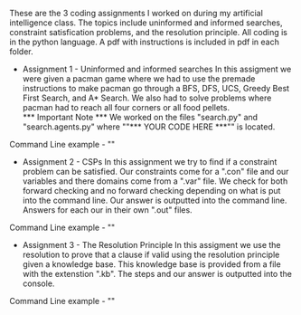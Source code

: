 These are the 3 coding assignments I worked on during my artificial intelligence class. 
The topics include uninformed and informed searches, constraint satisfication problems, and the resolution principle.
All coding is in the python language.
A pdf with instructions is included in pdf in each folder.

- Assignment 1 - Uninformed and informed searches
In this assigment we were given a pacman game where we had to use the premade instructions to make pacman go through a BFS, DFS, UCS, Greedy Best First Search, and A* Search.
We also had to solve problems where pacman had to reach all four corners or all food pellets.
<br>*** Important Note ***
We worked on the files "search.py" and "search.agents.py" where ""*** YOUR CODE HERE ***"" is located.

Command Line example - ""

- Assignment 2 - CSPs
In this assignment we try to find if a constraint problem can be satisfied. Our constraints come for a ".con" file and our variables and there domains come from a ".var" file. We check for both forward checking and no forward checking depending on what is put into the command line. Our answer is outputted into the command line. Answers for each our in their own ".out" files.

Command Line example - ""

- Assignment 3 - The Resolution Principle
In this assigment we use the resolution to prove that a clause if valid using the resolution principle given a knowledge base. This knowledge base is provided from a file with the extenstion ".kb". The steps and our answer is outputted into the console.

Command Line example - ""
